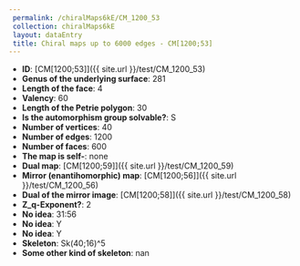 ```yaml
--- 
 permalink: /chiralMaps6kE/CM_1200_53 
 collection: chiralMaps6kE
 layout: dataEntry
 title: Chiral maps up to 6000 edges - CM[1200;53]
---
```


- **ID**: [CM[1200;53]]({{ site.url }}/test/CM_1200_53)
- **Genus of the underlying surface**: 281
- **Length of the face**: 4
- **Valency**: 60
- **Length of the Petrie polygon**: 30
- **Is the automorphism group solvable?**: S
- **Number of vertices**: 40
- **Number of edges**: 1200
- **Number of faces**: 600
- **The map is self-**: none
- **Dual map**: [CM[1200;59]]({{ site.url }}/test/CM_1200_59)
- **Mirror (enantihomorphic) map**: [CM[1200;56]]({{ site.url }}/test/CM_1200_56)
- **Dual of the mirror image**: [CM[1200;58]]({{ site.url }}/test/CM_1200_58)
- **Z_q-Exponent?**: 2
- **No idea**:  31:56
- **No idea**: Y
- **No idea**: Y
- **Skeleton**: Sk(40;16)^5
- **Some other kind of skeleton**: nan
